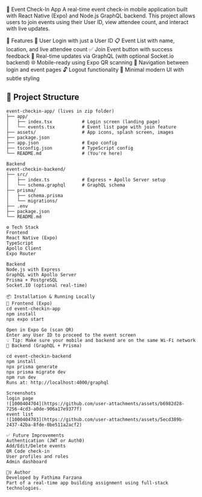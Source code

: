 📱 Event Check-In App
A real-time event check-in mobile application built with React Native (Expo) and Node.js GraphQL backend. This project allows users to join events using their User ID, view attendee count, and interact with live updates.

🚀 Features
📲 User Login with just a User ID
📋 Event List with name, location, and live attendee count
✅ Join Event button with success feedback
🔄 Real-time updates via GraphQL (with optional Socket.io backend)
🌐 Mobile-ready using Expo QR scanning
🧭 Navigation between login and event pages
🔓 Logout functionality
🎨 Minimal modern UI with subtle styling

## 📁 Project Structure

```
event-checkin-app/ (lives in zip folder)
├── app/
│   ├── index.tsx           # Login screen (landing page)
│   └── events.tsx          # Event list page with join feature
├── assets/                 # App icons, splash screen, images
├── package.json
├── app.json                # Expo config
├── tsconfig.json           # TypeScript config
└── README.md               # (You're here)

Backend 
event-checkin-backend/
├── src/
│   ├── index.ts            # Express + Apollo Server setup
│   └── schema.graphql      # GraphQL schema
├── prisma/
│   ├── schema.prisma
│   └── migrations/
├── .env
├── package.json
└── README.md

⚙️ Tech Stack
Frontend
React Native (Expo)
TypeScript
Apollo Client
Expo Router

Backend
Node.js with Express
GraphQL with Apollo Server
Prisma + PostgreSQL
Socket.IO (optional real-time)

📦 Installation & Running Locally
🔹 Frontend (Expo)
cd event-checkin-app
npm install
npx expo start

Open in Expo Go (scan QR)
Enter any User ID to proceed to the event screen
💡 Tip: Make sure your mobile and backend are on the same Wi-Fi network
🔹 Backend (GraphQL + Prisma)

cd event-checkin-backend
npm install
npx prisma generate
npx prisma migrate dev
npm run dev
Runs at: http://localhost:4000/graphql

Screenshots
login page
![1000404704](https://github.com/user-attachments/assets/b6982d28-7256-4cd3-a0de-906a17e9377f)
event list
![1000404703](https://github.com/user-attachments/assets/5ecd389b-2437-42ba-8fde-0be511a2acf2)

✅ Future Improvements
Authentication (JWT or Auth0)
Add/Edit/Delete events
QR Code check-in
User profiles and roles
Admin dashboard

🙋‍♀️ Author
Developed by Fathima Farzana
Part of a real-time app building assignment using full-stack technologies.
